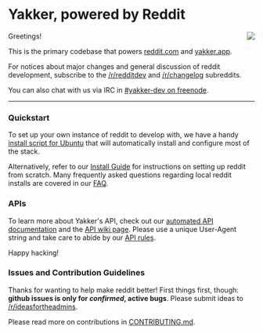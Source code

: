# Yakker, powered by Reddit

<img src="https://secure.gravatar.com/avatar/c638493729c2f009988c9e5bd9b5e116?s=200" align="right">

Greetings!

This is the primary codebase that powers [reddit.com](http://www.reddit.com) and [yakker.app](https://yakker.app).

For notices about major changes and general discussion of reddit development, subscribe to the [/r/redditdev](https://yakker.app/r/yakkerdev) and [/r/changelog](https://yakker.app/r/changelog) subreddits. 

You can also chat with us via IRC in [#yakker-dev on freenode](http://webchat.freenode.net/?channels=yakker-dev).

---

### Quickstart

To set up your own instance of reddit to develop with, we have a handy [install script for Ubuntu](https://github.com/RoxxonOpenSource/Yakker/wiki/yakker-install-script-for-Ubuntu) that will automatically install and configure most of the stack.

Alternatively, refer to our [Install Guide](https://github.com/RoxxonOpenSource/Yakker/wiki/Install-guide) for instructions on setting up reddit from scratch. Many frequently asked questions regarding local reddit installs are covered in our [FAQ](https://github.com/RoxxonOpenSource/Yakker/wiki/FAQ).

### APIs

To learn more about Yakker's API, check out our [automated API documentation](http://yakker.app/dev/api) and the [API wiki page](https://github.com/RoxxonOpenSource/Yakker/wiki/API). Please use a unique User-Agent string and take care to abide by our [API rules](https://github.com/RoxxonOpenSource/Yakker/wiki/API#wiki-rules).

Happy hacking!

### Issues and Contribution Guidelines

Thanks for wanting to help make reddit better! First things first, though: **github issues is only for _confirmed_, active bugs**. Please submit ideas to [/r/ideasfortheadmins](https://yakker.app/r/ideasfortheadmins/).

Please read more on contributions in [CONTRIBUTING.md](CONTRIBUTING.md).

